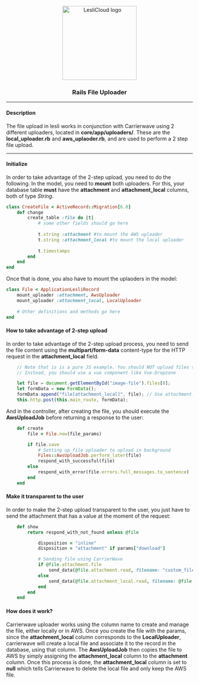 

<p align="center">
	<img width="200" alt="LesliCloud logo" src="https://cdn.lesli.tech//lesli/brand/lesli-logo.svg" />
</p>

<h3 align="center">Rails File Uploader</h3>

<hr/>


#### Description
The file upload in lesli works in conjunction with Carrierwave using 2 different uploaders, located in **core/app/uploaders/**. These are the **local_uploader.rb** and **aws_uplaoder.rb**, and are used to perform a 2 step file upload.

<hr/>

#### Initialize
In order to take advantage of the 2-step upload, you need to do the following. In the model, you need to **mount** both uploaders. For this, your database table **must** have the **attachment** and **attachment_local** columns, both of type *String*.

```ruby
class CreateFile < ActiveRecord::Migration[6.0]
	def change
		create_table :file do |t|
			# some other fields should go here
			
			t.string :attachment #to mount the AWS uploader
			t.string :attachment_local #to mount the local uploader
			
			t.timestamps
		end
	end
end
```

Once that is done, you also have to mount the uplaoders in the model:

```ruby
class File < ApplicationLesliRecord
	mount_uploader :attachment, AwsUploader
	mount_uploader :attachment_local, LocalUploader
	
	# Other definitions and methods go here
end
```

#### How to take advantage of 2-step upload

In order to take advantage of the 2-step upload process, you need to send the file content using the **multipart/form-data** content-type for the HTTP request in the **attachment_local** field.

```javascript
	// Note that is is a pure JS example. You should NOT upload files this way.
	// Instead, you should use a vue component like Vue-Dropzone

	let file = document.getElementById("image-file").files[0];
	let formData = new FormData();
	formData.append("file[attachment_local]", file); // Use attachment_local here
	this.http.post(this.main_route, formData);
```

And in the controller, after creating the file, you should execute the **AwsUploadJob**
before returning a response to the user:

```ruby
	def create
		file = File.new(file_params)

		if file.save
			# Setting up file uploader to upload in background
			Files::AwsUploadJob.perform_later(file)
			respond_with_successful(file)
		else
			respond_with_error(file.errors.full_messages.to_sentence)
		end
	end
```

#### Make it transparent to the user
In order to make the 2-step upload transparent to the user, you just have to send the attachment that has a value at the moment of the request:

```ruby
	def show
		return respond_with_not_found unless @file

			disposition = "inline"
			disposition = "attachment" if params["download"]

			# Sending file using CarrierWave
			if @file.attachment.file
				send_data(@file.attachment.read, filename: "custom_filename.extension", disposition: disposition, stream: "true")
			else
				send_data(@file.attachment_local.read, filename: @file.name, disposition: disposition, stream: "true")
			end
		end
	end
```

#### How does it work?

Carrierwave uploader works using the column name to create and manage the file, either locally or in AWS. Once you create the file with the params, since the **attachment_local** column corresponds to the **LocalUploader**, carrierwave will create a local file and associate it to the record in the database, using that column. The **AwsUploadJob** then copies the file to AWS by simply assigning the **attachment_local** column to the **attachment** column. Once this process is done, the **attachment_local** column is set to **null** which tells Carrierwave to delete the local file and only keep the AWS file.
